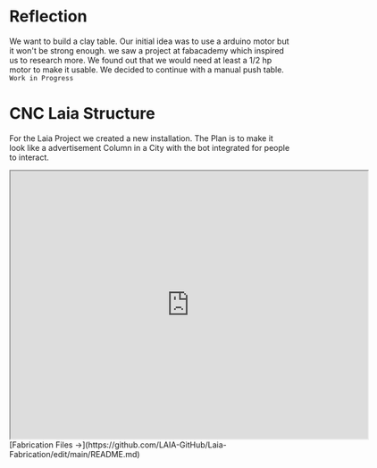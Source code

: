 # Reflection

We want to build a clay table. Our initial idea was to use a arduino motor but it won't be strong enough. we saw a project at fabacademy which inspired us to research more. We found out that we would need at least a 1/2 hp motor to make it usable. We decided to continue with a manual push table.
`Work in Progress`


# CNC Laia Structure
For the Laia Project we created a new installation. The Plan is to make it look like a advertisement Column in a City with the bot integrated for people to interact. 

<iframe src="https://drive.google.com/file/d/1dtR_wF1UVMq9Dgq04qaGHV-XRhvPtxAn/preview" width="640" height="480" allow="autoplay"></iframe>
[Fabrication Files ->](https://github.com/LAIA-GitHub/Laia-Fabrication/edit/main/README.md)